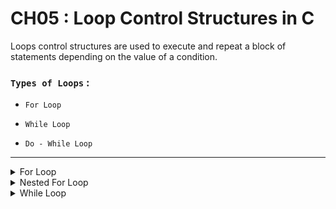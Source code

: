 

# CH05 : Loop Control Structures in C

<p>
  
  Loops control structures are used to execute and repeat a block of statements depending on the value of a condition.
</p>

### `Types of Loops` : 

  - `For Loop`
    
  -  `While Loop`

  -  `Do - While Loop`

---

<details>

<summary>For Loop</summary>

### For Loop 

<p>

  A `for` loop is used to execute and repeat a block of statements depending on a condition.
</p>

  **syntax** :
```c
for (<initial value>; (<condition>); <increment>)
{
  -----------------
  <statement block>
  -----------------
}
```
<p>

Where `initial value` is the assignment expression which initializes the value of a variable.
`condition` is a relational or logical expression which will have the value `true` or `false`.
`increment` is the increment value of the variable which will be added every time.
</p>


### Example : 
```c
int i;
for (i = 0; i<=5 ; i++){
  printf("This will execute 5 times ! \n");
}
```

- The statement inside the for loop will execute upto 5 times because the initialize value `i`, is set to `0` , so if `i < 5` then will run for 4 times but there is `=` sign making it `i<=5` meaning it will execute until `i` becomes `5`.

</details>


<details>

<summary>Nested For Loop</summary>

When a for loop is place inside another for loop it is called nested for loop.

**Example** : 
```c
for (int i = 0 ; i<10; i++){
    for(int j = 0 ; j<20 ; j++){
        printf("Nested For Loop\n");
    }
}
```
</details>

<details>


<summary>While Loop</summary>

<p>

  A while loop is used to execute and repeat a block of statements depending on a condtion.
</p>

**syntax**:
```c
while(<condition>)
{
  -----------------
  <statement block>
  -----------------
}
```
<p>

  Where `condition` is a relational or logical expression which will have the value `true` or `false`.
</p>

### Example :

```c
int i = 0;

while (i<=10){
  printf("%d\n",i);
  i++;
}
```
<p>

  In the following code the initial value of the i is 0 but when we use while statement the while condition will be true because the value of i, which is 0 is less than 10 so it will continue untill the value of i reached 10 and giving the result of printing 0 to 10.
</p>
</details>



  
</details>
